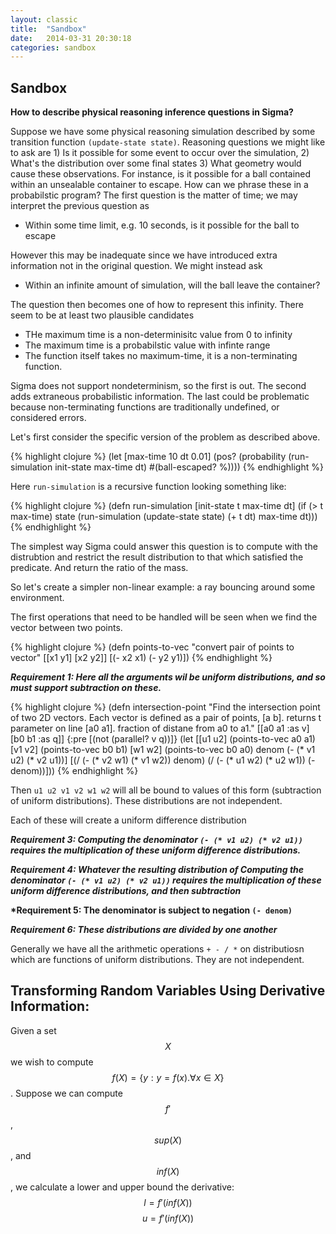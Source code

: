 ```yaml
---
layout: classic
title:  "Sandbox"
date:   2014-03-31 20:30:18
categories: sandbox
---
```


## Sandbox
__How to describe physical reasoning inference questions in Sigma?__

Suppose we have some physical reasoning simulation described by some transition function `(update-state state)`. Reasoning questions we might like to ask are 1) Is it possible for some event to occur over the simulation, 2) What's the distribution over some final states 3) What geometry would cause these observations.  For instance, is it possible for a ball contained within an unsealable container to escape.  How can we phrase these in a probabilstic program?  The first question is the matter of time; we may interpret the previous question as

- Within some time limit, e.g. 10 seconds, is it possible for the ball to escape

However this may be inadequate since we have introduced extra information not in the original question.  We might instead ask

- Within an infinite amount of simulation, will the ball leave the container?

The question then becomes one of how to represent this infinity.  There seem to be at least two plausible candidates

- THe maximum time is a non-determinisitc value from 0 to infinity
- The maximum time is a probabilstic value with infinte range
- The function itself takes no maximum-time, it is a non-terminating function.

Sigma does not support nondeterminism, so the first is out.  The second adds extraneous probabilistic information. The last could be problematic because non-terminating functions are traditionally undefined, or considered errors.

Let's first consider the specific version of the problem as described above.

{% highlight clojure %}
(let [max-time 10
      dt 0.01]
  (pos? (probability (run-simulation init-state max-time dt) #(ball-escaped? %))))
{% endhighlight %}


Here `run-simulation` is a recursive function looking something like:

{% highlight clojure %}
(defn run-simulation [init-state t max-time dt]
  (if (> t max-time)
      state
      (run-simulation (update-state state) (+ t dt) max-time dt)))
{% endhighlight %}


The simplest way Sigma could answer this question is to compute with the distrubtion and restrict the result distribution to that which satisfied the predicate.  And return the ratio of the mass.

So let's create a simpler non-linear example: a ray bouncing around some environment.

The first operations that need to be handled will be seen when we find the vector between two points.

{% highlight clojure %}
(defn points-to-vec
  "convert pair of points to vector"
  [[x1 y1] [x2 y2]]
  [(- x2 x1) (- y2 y1)])
{% endhighlight %}

__*Requirement 1: Here all the arguments wil be uniform distributions, and so must support subtraction on these.*__

{% highlight clojure %}
(defn intersection-point
  "Find the intersection point of two 2D vectors.
   Each vector is defined as a pair of points, [a b].
   returns t parameter on line [a0 a1].
   fraction of distane from a0 to a1."
  [[a0 a1 :as v] [b0 b1 :as q]]
  {:pre [(not (parallel? v q))]}
  (let [[u1 u2] (points-to-vec a0 a1)
        [v1 v2] (points-to-vec b0 b1)
        [w1 w2] (points-to-vec b0 a0)
        denom (- (* v1 u2) (* v2 u1))]
    [(/ (- (* v2 w1) (* v1 w2)) denom)
     (/ (- (* u1 w2) (* u2 w1)) (- denom))]))
{% endhighlight %}

Then `u1 u2 v1 v2 w1 w2` will all be bound to values of this form (subtraction of uniform distributions).  These distributions are not independent.

Each of these will create a uniform difference distribution

__*Requirement 3: Computing the denominator `(- (* v1 u2) (* v2 u1))` requires the multiplication of these uniform difference distributions.*__

__*Requirement 4: Whatever the resulting distribution of Computing the denominator `(- (* v1 u2) (* v2 u1))` requires the multiplication of these uniform difference distributions, and then subtraction*__

__*Requirement 5: The denominator is subject to negation `(- denom)`__

__*Requirement 6: These distributions are divided by one another*__

Generally we have all the arithmetic operations `+ - / *` on distributiosn which are functions of uniform distributions.  They are not independent.

## Transforming Random Variables Using Derivative Information:

Given a set $$X$$ we wish to compute $$f(X) = \{y : y = f(x) . \forall x \in X\}$$.
Suppose we can compute $$f'$$, $$sup(X)$$, and $$inf(X)$$, we calculate a lower and upper bound the derivative: $$l = f'(inf(X))$$ $$u = f'(inf(X))$$